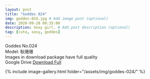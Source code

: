 ```yaml
---
layout: post
title: "Goddes 024"
img: goddes-024.jpg # Add image post (optional)
date: 2020-09-28 08:35:00
description: Sexy girl. # Add post description (optional)
tag: [cute, sexy, goddes]
---
```

Goddes No.024  
Model: 耿珊珊                            
Images in download package have full quality                    
Google Drive [Download Full](http://gestyy.com/eeXV1o)

{% include image-gallery.html folder="/assets/img/goddes-024/" %}
